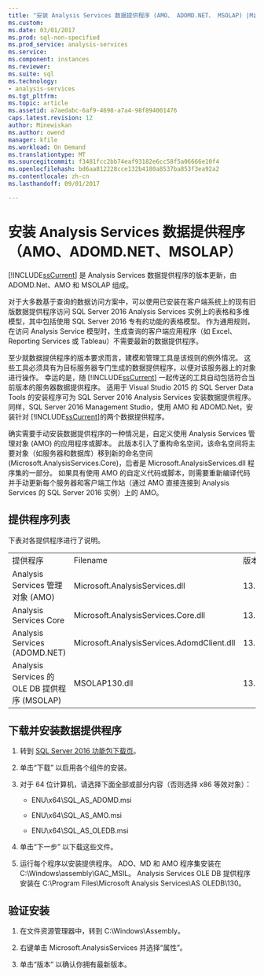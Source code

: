 ```yaml
---
title: "安装 Analysis Services 数据提供程序 (AMO、 ADOMD.NET、 MSOLAP) |Microsoft 文档"
ms.custom: 
ms.date: 03/01/2017
ms.prod: sql-non-specified
ms.prod_service: analysis-services
ms.service: 
ms.component: instances
ms.reviewer: 
ms.suite: sql
ms.technology:
- analysis-services
ms.tgt_pltfrm: 
ms.topic: article
ms.assetid: a7aedabc-6af9-4698-a7a4-98f894001476
caps.latest.revision: 12
author: Minewiskan
ms.author: owend
manager: kfile
ms.workload: On Demand
ms.translationtype: MT
ms.sourcegitcommit: f3481fcc2bb74eaf93182e6cc58f5a06666e10f4
ms.openlocfilehash: bd6aa812228cce132b4180a8537ba853f3ea92a2
ms.contentlocale: zh-cn
ms.lasthandoff: 09/01/2017

---
```

# <a name="install-analysis-services-data-providers-amo-adomdnet-msolap"></a>安装 Analysis Services 数据提供程序（AMO、ADOMD.NET、MSOLAP）
  [!INCLUDE[ssCurrent](../../../includes/sscurrent-md.md)] 是 Analysis Services 数据提供程序的版本更新，由ADOMD.Net、AMO 和 MSOLAP 组成。  
  
 对于大多数基于查询的数据访问方案中，可以使用已安装在客户端系统上的现有旧版数据提供程序访问 SQL Server 2016 Analysis Services 实例上的表格和多维模型，其中包括使用 SQL Server 2016 专有的功能的表格模型。 作为通用规则，在访问 Analysis Service 模型时，生成查询的客户端应用程序（如 Excel、Reporting Services 或 Tableau）不需要最新的数据提供程序。  
  
 至少就数据提供程序的版本要求而言，建模和管理工具是该规则的例外情况。 这些工具必须具有为目标服务器专门生成的数据提供程序，以便对该服务器上的对象进行操作。 幸运的是，随 [!INCLUDE[ssCurrent](../../../includes/sscurrent-md.md)] 一起传送的工具自动包括符合当前版本的服务器数据提供程序。  适用于 Visual Studio 2015 的 SQL Server Data Tools 的安装程序可为 SQL Server 2016 Analysis Services 安装数据提供程序。 同样，SQL Server 2016 Management Studio，使用 AMO 和 ADOMD.Net，安装针对 [!INCLUDE[ssCurrent](../../../includes/sscurrent-md.md)]的两个数据提供程序。  
  
 确实需要手动安装数据提供程序的一种情况是，自定义使用 Analysis Services 管理对象 (AMO) 的应用程序或脚本。 此版本引入了重构命名空间，该命名空间将主要对象（如服务器和数据库）移到新的命名空间 (Microsoft.AnalysisServices.Core)，后者是 Microsoft.AnalysisServices.dll 程序集的一部分。 如果具有使用 AMO 的自定义代码或脚本，则需要重新编译代码并手动更新每个服务器和客户端工作站（通过 AMO 直接连接到 Analysis Services 的 SQL Server 2016 实例）上的 AMO。  
  
## <a name="provider-list"></a>提供程序列表  
 下表对各提供程序进行了说明。  
  
||||  
|-|-|-|  
|提供程序|Filename|版本|  
|Analysis Services 管理对象 (AMO)|Microsoft.AnalysisServices.dll|13.0.0.0|  
|Analysis Services Core|Microsoft.AnalysisServices.Core.dll|13.0.0.0|  
|Analysis Services (ADOMD.NET)|Microsoft.AnalysisServices.AdomdClient.dll|13.0.0.0|  
|Analysis Services 的 OLE DB 提供程序 (MSOLAP)|MSOLAP130.dll|13.0.0.0|  
  
## <a name="download-and-install-data-provider"></a>下载并安装数据提供程序  
  
1.  转到 [SQL Server 2016 功能包下载页](http://go.microsoft.com/fwlink/?LinkID=398150)。  
  
2.  单击“下载”  以启用各个组件的安装。  
  
3.  对于 64 位计算机，请选择下面全部或部分内容（否则选择 x86 等效对象）：  
  
    -   ENU\x64\SQL_AS_ADOMD.msi  
  
    -   ENU\x64\SQL_AS_AMO.msi  
  
    -   ENU\x64\SQL_AS_OLEDB.msi  
  
4.  单击“下一步”  以下载这些文件。  
  
5.  运行每个程序以安装提供程序。 ADO、MD 和 AMO 程序集安装在 C:\Windows\assembly\GAC_MSIL。 Analysis Services OLE DB 提供程序安装在 C:\Program Files\Microsoft Analysis Services\AS OLEDB\130。  
  
## <a name="verify-installation"></a>验证安装  
  
1.  在文件资源管理器中，转到 C:\Windows\Assembly。  
  
2.  右键单击 Microsoft.AnalysisServices 并选择“属性”。  
  
3.  单击“版本”  以确认你拥有最新版本。  
  
  

